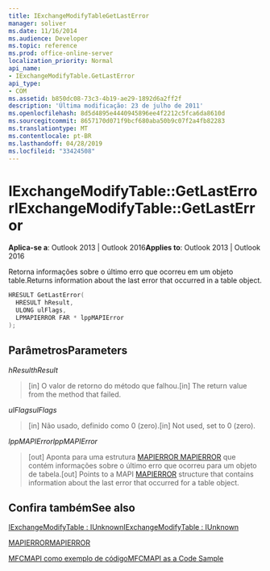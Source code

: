 ```yaml
---
title: IExchangeModifyTableGetLastError
manager: soliver
ms.date: 11/16/2014
ms.audience: Developer
ms.topic: reference
ms.prod: office-online-server
localization_priority: Normal
api_name:
- IExchangeModifyTable.GetLastError
api_type:
- COM
ms.assetid: b850dc08-73c3-4b19-ae29-1892d6a2ff2f
description: 'Última modificação: 23 de julho de 2011'
ms.openlocfilehash: 8d5d4895e4440945896ee4f2212c5fca6da8610d
ms.sourcegitcommit: 8657170d071f9bcf680aba50b9c07f2a4fb82283
ms.translationtype: MT
ms.contentlocale: pt-BR
ms.lasthandoff: 04/28/2019
ms.locfileid: "33424508"
---
```

# <a name="iexchangemodifytablegetlasterror"></a><span data-ttu-id="d7151-103">IExchangeModifyTable::GetLastError</span><span class="sxs-lookup"><span data-stu-id="d7151-103">IExchangeModifyTable::GetLastError</span></span>

  
  
<span data-ttu-id="d7151-104">**Aplica-se a**: Outlook 2013 | Outlook 2016</span><span class="sxs-lookup"><span data-stu-id="d7151-104">**Applies to**: Outlook 2013 | Outlook 2016</span></span> 
  
<span data-ttu-id="d7151-105">Retorna informações sobre o último erro que ocorreu em um objeto table.</span><span class="sxs-lookup"><span data-stu-id="d7151-105">Returns information about the last error that occurred in a table object.</span></span>
  
```cpp
HRESULT GetLastError( 
  HRESULT hResult, 
  ULONG ulFlags, 
  LPMAPIERROR FAR * lppMAPIError 
); 
```

## <a name="parameters"></a><span data-ttu-id="d7151-106">Parâmetros</span><span class="sxs-lookup"><span data-stu-id="d7151-106">Parameters</span></span>

 <span data-ttu-id="d7151-107">_hResult_</span><span class="sxs-lookup"><span data-stu-id="d7151-107">_hResult_</span></span>
  
> <span data-ttu-id="d7151-108">[in] O valor de retorno do método que falhou.</span><span class="sxs-lookup"><span data-stu-id="d7151-108">[in] The return value from the method that failed.</span></span>
    
 <span data-ttu-id="d7151-109">_ulFlags_</span><span class="sxs-lookup"><span data-stu-id="d7151-109">_ulFlags_</span></span>
  
> <span data-ttu-id="d7151-110">[in] Não usado, definido como 0 (zero).</span><span class="sxs-lookup"><span data-stu-id="d7151-110">[in] Not used, set to 0 (zero).</span></span>
    
 <span data-ttu-id="d7151-111">_lppMAPIError_</span><span class="sxs-lookup"><span data-stu-id="d7151-111">_lppMAPIError_</span></span>
  
> <span data-ttu-id="d7151-112">[out] Aponta para uma estrutura [MAPIERROR MAPIERROR](mapierror.md) que contém informações sobre o último erro que ocorreu para um objeto de tabela.</span><span class="sxs-lookup"><span data-stu-id="d7151-112">[out] Points to a MAPI [MAPIERROR](mapierror.md) structure that contains information about the last error that occurred for a table object.</span></span> 
    
## <a name="see-also"></a><span data-ttu-id="d7151-113">Confira também</span><span class="sxs-lookup"><span data-stu-id="d7151-113">See also</span></span>



[<span data-ttu-id="d7151-114">IExchangeModifyTable : IUnknown</span><span class="sxs-lookup"><span data-stu-id="d7151-114">IExchangeModifyTable : IUnknown</span></span>](iexchangemodifytableiunknown.md)
  
[<span data-ttu-id="d7151-115">MAPIERROR</span><span class="sxs-lookup"><span data-stu-id="d7151-115">MAPIERROR</span></span>](mapierror.md)


[<span data-ttu-id="d7151-116">MFCMAPI como exemplo de código</span><span class="sxs-lookup"><span data-stu-id="d7151-116">MFCMAPI as a Code Sample</span></span>](mfcmapi-as-a-code-sample.md)

